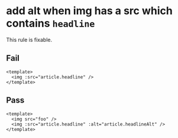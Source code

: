 # add alt when img has a src which contains `headline`

This rule is fixable.

## Fail

```vue
<template>
  <img :src="article.headline" />
</template>
```

## Pass

```vue
<template>
  <img src="foo" />
  <img :src="article.headline" :alt="article.headlineAlt" />
</template>
```
